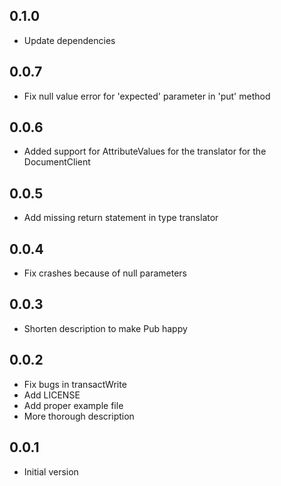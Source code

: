 ## 0.1.0

- Update dependencies

## 0.0.7

- Fix null value error for 'expected' parameter in 'put' method

## 0.0.6

- Added support for AttributeValues for the translator for the DocumentClient

## 0.0.5

- Add missing return statement in type translator

## 0.0.4

- Fix crashes because of null parameters

## 0.0.3

- Shorten description to make Pub happy

## 0.0.2

- Fix bugs in transactWrite
- Add LICENSE
- Add proper example file
- More thorough description

## 0.0.1

- Initial version
